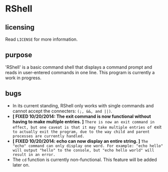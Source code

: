 RShell
======
licensing
---------
Read `LICENSE` for more information.

purpose
-------
'RShell' is a basic command shell that displays a command prompt and reads in user-entered commands
in one line.
This program is currently a work in progress.

bugs
----
* In its current standing, RShell only works with single commands and cannot accept the connecters:
`(;, &&, and ||)`.
* **[ FIXED 10/20/2014: The exit command is now functional without having to make multiple entries. ]** `There is now an exit command in effect, but one caveat is that it may take multiple entries of `exit` to actually exit the program, due to the way child and parent processes are currently handled.`
* **[ FIXED 10/20/2014: echo can now display an entire string. ]** `The "echo" command can only display one word. For example: "echo hello" will output "hello" to the console, but "echo hello world" will result in an error.`
* The `cd` function is currently non-functional. This feature will be added later on.
